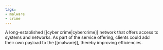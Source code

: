 ```yaml
---
tags:
- malware
- crime
---
```

A long-established [[cyber crime|cybercrime]] network that offers access to systems and networks. As part of the service offering, clients could add their own payload to the [[malware]], thereby improving efficiencies.